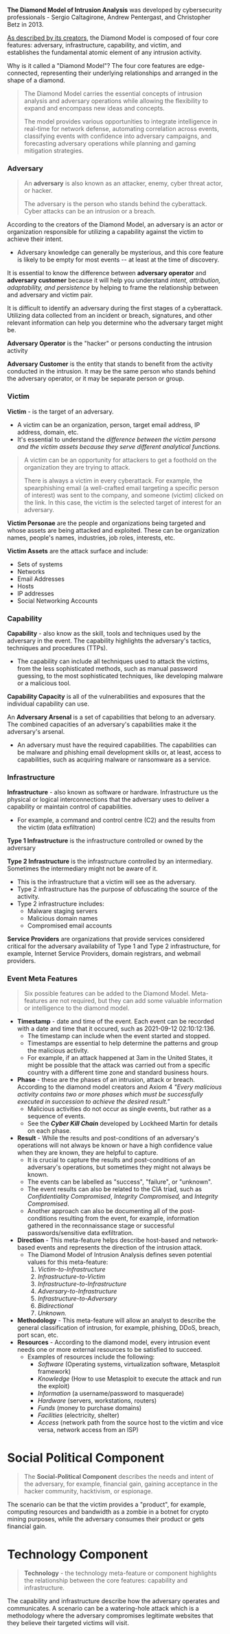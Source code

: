 **The Diamond Model of Intrusion Analysis** was developed by cybersecurity professionals - Sergio Caltagirone, Andrew Pentergast, and Christopher Betz in 2013.

[As described by its creators](https://www.activeresponse.org/wp-content/uploads/2013/07/diamond.pdf), the Diamond Model is composed of four core features: adversary, infrastructure, capability, and victim, and establishes the fundamental atomic element of any intrusion activity.

Why is it called a "Diamond Model"? The four core features are edge-connected, representing their underlying relationships and arranged in the shape of a diamond.

> The Diamond Model carries the essential concepts of intrusion analysis and adversary operations while allowing the flexibility to expand and encompass new ideas and concepts.
> 
> 	The model provides various opportunities to integrate intelligence in real-time for network defense, automating correlation across events, classifying events with confidence into adversary campaigns, and forecasting adversary operations while planning and gaming mitigation strategies.

### Adversary

> An **adversary** is also known as an attacker, enemy, cyber threat actor, or hacker. 
> 
> The adversary is the person who stands behind the cyberattack.
> 	Cyber attacks can be an intrusion or a breach.

According to the creators of the Diamond Model, an adversary is an actor or organization responsible for utilizing a capability against the victim to achieve their intent. 

- Adversary knowledge can generally be mysterious, and this core feature is likely to be empty for most events -- at least at the time of discovery.

It is essential to know the difference between **adversary operator** and **adversary customer** because it will help you understand *intent, attribution, adaptability, and persistence* by helping to frame the relationship between and adversary and victim pair.

It is difficult to identify an adversary during the first stages of a cyberattack. Utilizing data collected from an incident or breach, signatures, and other relevant information can help you determine who the adversary target might be.

**Adversary Operator** is the "hacker" or persons conducting the intrusion activity

**Adversary Customer** is the entity that stands to benefit from the activity conducted in the intrusion. It may be the same person who stands behind the adversary operator, or it may be separate person or group. 

### Victim

**Victim** - is the target of an adversary. 

- A victim can be an organization, person, target email address, IP address, domain, etc.
- It's essential to understand the *difference between the victim persona and the victim assets because they serve different analytical functions.* 

> A victim can be an opportunity for attackers to get a foothold on the organization they are trying to attack. 
> 
> 	There is always a victim in every cyberattack.
> 	For example, the spearphishing email (a well-crafted email targeting a specific person of interest) was sent to the company, and someone (victim) clicked on the link.
> 		In this case, the victim is the selected target of interest for an adversary.

**Victim Personae** are the people and organizations being targeted and whose assets are being attacked and exploited. 
	These can be organization names, people's names, industries, job roles, interests, etc.

**Victim Assets** are the attack surface and include:

- Sets of systems
- Networks
- Email Addresses
- Hosts
- IP addresses
- Social Networking Accounts

### Capability

**Capability** - also know as the skill, tools and techniques used by the adversary in the event. The capability highlights the adversary's tactics, techniques and procedures (TTPs).

- The capability can include all techniques used to attack the victims, from the less sophisticated methods, such as manual password guessing, to the most sophisticated techniques, like developing malware or a malicious tool.

**Capability Capacity** is all of the vulnerabilities and exposures that the individual capability can use.

An **Adversary Arsenal** is a set of capabilities that belong to an adversary. The combined capacities of an adversary's capabilities make it the adversary's arsenal.

- An adversary must have the required capabilities. The capabilities can be malware and phishing email development skills or, at least, access to capabilities, such as acquiring malware or ransomware as a service.

### Infrastructure

**Infrastructure** - also known as software or hardware. Infrastructure us the physical or logical interconnections that the adversary uses to deliver a capability or maintain control of capabilities.

- For example, a command and control centre (C2) and the results from the victim (data exfiltration)

**Type 1 Infrastructure** is the infrastructure controlled or owned by the adversary

**Type 2 Infrastructure** is the infrastructure controlled by an intermediary. Sometimes the intermediary might not be aware of it. 
- This is the infrastructure that a victim will see as the adversary. 
- Type 2 infrastructure has the purpose of obfuscating the source of the activity. 
- Type 2 infrastructure includes:
	- Malware staging servers
	- Malicious domain names
	- Compromised email accounts

**Service Providers** are organizations that provide services considered critical for the adversary availability of Type 1 and Type 2 infrastructure, for example, Internet Service Providers, domain registrars, and webmail providers.

### Event Meta Features

> Six possible features can be added to the Diamond Model. Meta-features are not required, but they can add some valuable information or intelligence to the diamond model.

- **Timestamp** - date and time of the event. Each event can be recorded with a date and time that it occured, such as 2021-09-12 02:10:12:136.
	- The timestamp can include when the event started and stopped.
	- Timestamps are essential to help determine the patterns and group the malicious activity.
	- For example, if an attack happened at 3am in the United States, it might be possible that the attack was carried out from a specific country with a different time zone and standard business hours.
- **Phase** - these are the phases of an intrusion, attack or breach. According to the diamond model creators and Axiom 4 *"Every malicious activity contains two or more phases which must be successfully executed in succession to achieve the desired result."* 
	- Malicious activities do not occur as single events, but rather as a sequence of events. 
	- See the ***Cyber Kill Chain*** developed by Lockheed Martin for details on each phase.
- **Result** - While the results and post-conditions of an adversary's operations will not always be known or have a high confidence value when they are known, they are helpful to capture. 
	- It is crucial to capture the results and post-conditions of an adversary's operations, but sometimes they might not always be known.
	- The events can be labelled as "success", "failure", or "unknown". 
	- The event results can also be related to the CIA triad, such as *Confidentiality Compromised*, *Integrity Compromised,* and *Integrity Compromised*. 
	- Another approach can also be documenting all of the post-conditions resulting from the event, for example, information gathered in the reconnaissance stage or successful passwords/sensitive data exfiltration.
- **Direction** - This meta-feature helps describe host-based and network-based events and represents the direction of the intrusion attack. 
	- The Diamond Model of Intrusion Analysis defines seven potential values for this meta-feature: 
		1. *Victim-to-Infrastructure*
		2. *Infrastructure-to-Victim*
		3. *Infrastructure-to-Infrastructure*
		4. *Adversary-to-Infrastructure*
		5. *Infrastructure-to-Adversary*
		6. *Bidirectional* 
		7. *Unknown.*
- **Methodology** - This meta-feature will allow an analyst to describe the general classification of intrusion, for example, phishing, DDoS, breach, port scan, etc.
- **Resources** - According to the diamond model, every intrusion event needs one or more external resources to be satisfied to succeed. 
	- Examples of resources include the following:
		- *Software* (Operating systems, virtualization software, Metasploit framework)
		- *Knowledge* (How to use Metasploit to execute the attack and run the exploit)
		- *Information* (a username/password to masquerade)
		- *Hardware* (servers, workstations, routers)
		- *Funds* (money to purchase domains)
		- *Facilities* (electricity, shelter)
		- *Access* (network path from the source host to the victim and vice versa, network access from an ISP)
# Social Political Component

> The **Social-Political Component** describes the needs and intent of the adversary, for example, financial gain, gaining acceptance in the hacker community, hacktivism, or espionage.

The scenario can be that the victim provides a "product", for example, computing resources and bandwidth as a zombie in a botnet for crypto mining purposes, while the adversary consumes their product or gets financial gain.
# Technology Component

> **Technology** - the technology meta-feature or component highlights the relationship between the core features: capability and infrastructure. 

The capability and infrastructure describe how the adversary operates and communicates. A scenario can be a watering-hole attack which is a methodology where the adversary compromises legitimate websites that they believe their targeted victims will visit.


